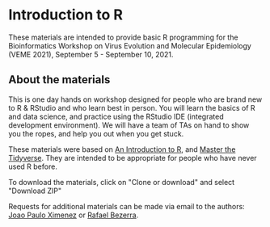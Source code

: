 # Introduction to R

These materials are intended to provide basic R programming for the Bioinformatics Workshop on Virus Evolution and Molecular Epidemiology (VEME 2021), September 5 - September 10, 2021.

## About the materials
This is one day hands on workshop designed for people who are brand new to R & RStudio and who learn best in person. You will learn the basics of R and data science, and practice using the RStudio IDE (integrated development environment). We will have a team of TAs on hand to show you the ropes, and help you out when you get stuck.

These materials were based on [An Introduction to R](https://cran.r-project.org/doc/manuals/r-release/R-intro.pdf), and [Master the Tidyverse](https://github.com/rstudio/master-the-tidyverse). They are intended to be appropriate for people who have never used R before.

To download the materials, click on "Clone or download" and select "Download ZIP"

Requests for additional materials can be made via email to the authors: [Joao Paulo Ximenez](joaopaulo.ximenez@me.com) or [Rafael Bezerra](rafaelbezerra@usp.br).
